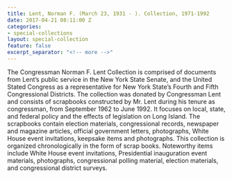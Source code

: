 ```yaml
---
title: Lent, Norman F. (March 23, 1931 - ). Collection, 1971-1992
date: 2017-04-21 08:11:00 Z
categories:
- special-collections
layout: special-collection
feature: false
excerpt_separator: "<!-- more -->"
---
```


The Congressman Norman F. Lent Collection is comprised of documents from Lent’s public service in the New York State Senate, and the United Stated Congress as a representative for New York State’s Fourth and Fifth Congressional Districts. The collection was donated by Congressman Lent and consists of scrapbooks constructed by Mr. Lent during his tenure as congressman, from September 1962 to June 1992. It focuses on local, state, and federal policy and the effects of legislation on Long Island. The scrapbooks contain election materials, congressional records, newspaper and magazine articles, official government letters, photographs, White House event invitations, keepsake items and photographs. This collection is organized chronologically in the form of scrap books. Noteworthy items include White House event invitations, Presidential inauguration event materials, photographs, congressional polling material, election materials, and congressional district surveys.
<!-- more -->
